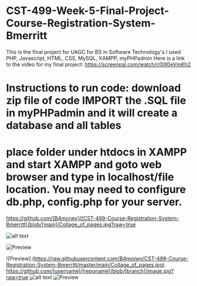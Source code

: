# CST-499-Week-5-Final-Project-Course-Registration-System-Bmerritt
This is the final project for UAGC for BS in Software Technology's
I used PHP, Javascript, HTML, CSS, MySQL, XAMPP, myPHPadmin
Here is a link to the video for my final project: https://screenpal.com/watch/c0lX0eVmKh2
# Instructions to run code: download zip file of code IMPORT the .SQL file in myPHPadmin and it will create a database and all tables
# place folder under htdocs in XAMPP and start XAMPP and goto web browser and type in localhost/file location. You may need to configure db.php, config.php for your server.
https://github.com/[B4money]/[CST-499-Course-Registration-System-Bmerritt]/blob/[main]/Collage_of_pages.jpg?raw=true

![alt text](https://github.com/[B4money]/[CST-499-Course-Registration-System-Bmerritt]/blob/[main]/Collage_of_pages.jpg?raw=true)

![Preview](https://raw.githubusercontent.com/B4money/CST-499-Course-Registration-System-Bmerritt/master/[image-path](https://github.com/B4money/CST-499-Course-Registration-System-Bmerritt/blob/main/Collage_of_pages.jpg)/Collage_of_pages.jpg)

![Preview].(https://raw.githubusercontent.com/B4money/CST-499-Course-Registration-System-Bmerritt/master/main/Collage_of_pages.jpg).
https://github.com/[username]/[reponame]/blob/[branch]/image.jpg?raw=true
![alt text](https://github.com/[username]/[reponame]/blob/[branch]/image.jpg?raw=true)
![Preview](https://raw.githubusercontent.com/username/project/master/image-path/image.png)

